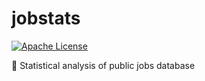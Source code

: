 # jobstats

[![Apache License](http://img.shields.io/badge/license-ASL-blue.svg)](https://github.com/brunocvcunha/jobstats/blob/master/LICENSE)

:briefcase: Statistical analysis of public jobs database
